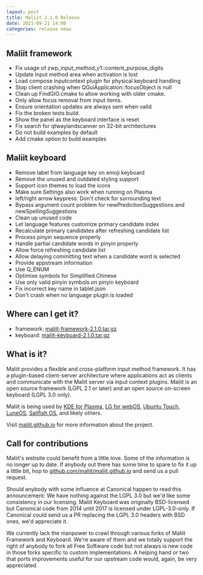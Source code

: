 ```yaml
---
layout: post
title: Maliit 2.1.0 Release
date: 2021-09-21 14:00
categories: release news
---
```


## Maliit framework

- Fix usage of zwp_input_method_v1::content_purpose_digits
- Update input method area when activation is lost
- Load compose inputcontext plugin for physical keyboard handling
- Stop client crashing when QGuiApplication::focusObject is null
- Clean up FindGIO.cmake to allow working with older cmake.
- Only allow focus removal from input items.
- Ensure orientation updates are always sent when valid
- Fix the broken tests build.
- Show the panel as the keyboard interface is reset
- Fix search for qtwaylandscanner on 32-bit architectures
- Do not build examples by default
- Add cmake option to build examples

## Maliit keyboard

- Remove label from language key on emoji keyboard
- Remove the unused and outdated styling support
- Support icon themes to load the icons
- Make sure Settings also work when running on Plasma
- left/right arrow keypress: Don't check for surrounding text
- Bypass argument count problem for newPredictionSuggestions and newSpellingSuggestions
- Clean up unused code
- Let language features customize primary candidate index
- Recalculate primary candidates after refreshing candidate list
- Process pinyin sequence properly
- Handle partial candidate words in pinyin properly
- Allow force refreshing candidate list
- Allow delaying committing text when a candidate word is selected
- Provide appstream information
- Use Q_ENUM
- Optimise symbols for Simplified Chinese
- Use only valid pinyin symbols on pinyin keyboard
- Fix incorrect key name in tablet.json
- Don't crash when no language plugin is loaded

## Where can I get it?

* framework:
  [maliit-framework-2.1.0.tar.gz](https://github.com/maliit/framework/archive/refs/tags/2.1.0.tar.gz)
* keyboard:
  [maliit-keyboard-2.1.0.tar.gz](https://github.com/maliit/keyboard/archive/refs/tags/2.1.0.tar.gz)

## What is it?

Maliit provides a flexible and cross-platform input method framework. It has a
plugin-based client-server architecture where applications act as clients and
communicate with the Maliit server via input context plugins. Maliit is an open
source framework (LGPL 2.1 or later) and an open source on-screen keyboard (LGPL 3.0 only).

Maliit is being used by [KDE for Plasma](https://blog.martin-graesslin.com/blog/2021/03/using-maliit-keyboard-in-a-plasma-wayland-session/),
[LG for webOS](https://github.com/webosose/maliit-framework-webos),
[Ubuntu Touch](https://gitlab.com/ubports/core/lomiri-keyboard),
[LuneOS](https://github.com/webOS-ports/webos-keyboard),
[Sailfish OS](https://git.sailfishos.org/mer-core/maliit-framework),
and likely others.

Visit [maliit.github.io](/) for more information about the project.

## Call for contributions

Maliit's website could benefit from a little love. Some of the information is
no longer up to date.
If anybody out there has some time to spare to fix it up a little bit, hop to
[github.com/maliit/maliit.github.io](https://github.com/maliit/maliit.github.io) and send us a pull request.

Should anybody with some influence at Canonical happen to read this announcement:
We have nothing against the LGPL 3.0 but we'd like some consistency in our
licensing. Maliit Keyboard was originally BSD-licensed but Canonical code from 2014
until 2017 is licensed under LGPL-3.0-only. If Canonical could send us a PR
replacing the LGPL 3.0 headers with BSD ones, we'd appreciate it.

We currently lack the manpower to crawl through various forks of Maliit Framework
and Keyboard. We're aware of them and we totally support the right of anybody
to fork all Free Software code but not always is new code in those forks specific
to custom implementations. A helping hand or two that ports improvements useful
for our upstream code would, again, be very appreciated.
